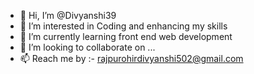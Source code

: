 - 👋 Hi, I’m @Divyanshi39
- 👀 I’m interested in Coding and enhancing my skills
- 🌱 I’m currently learning front end web development 
- 💞️ I’m looking to collaborate on ...
- 📫 Reach me by :- rajpurohirdivyanshi502@gmail.com

<!---
Divyanshi39/Divyanshi39 is a ✨ special ✨ repository because its `README.md` (this file) appears on your GitHub profile.
You can click the Preview link to take a look at your changes.
--->
